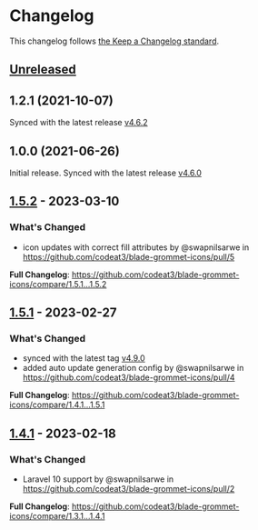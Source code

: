 # Changelog

This changelog follows [the Keep a Changelog standard](https://keepachangelog.com).

## [Unreleased](https://github.com/codeat3/blade-grommet-icons/compare/1.5.2...HEAD)

## 1.2.1 (2021-10-07)

Synced with the latest release [v4.6.2](https://github.com/grommet/grommet-icons/releases/tag/v4.6.2)

## 1.0.0 (2021-06-26)

Initial release.
Synced with the latest release [v4.6.0](https://github.com/grommet/grommet-icons/releases/tag/v4.6.0)

## [1.5.2](https://github.com/codeat3/blade-grommet-icons/compare/1.5.1...1.5.2) - 2023-03-10

### What's Changed

- icon updates with correct fill attributes by @swapnilsarwe in https://github.com/codeat3/blade-grommet-icons/pull/5

**Full Changelog**: https://github.com/codeat3/blade-grommet-icons/compare/1.5.1...1.5.2

## [1.5.1](https://github.com/codeat3/blade-grommet-icons/compare/1.4.1...1.5.1) - 2023-02-27

### What's Changed

- synced with the latest tag [v4.9.0](https://github.com/grommet/grommet-icons/releases/tag/v4.9.0)
- added auto update generation config by @swapnilsarwe in https://github.com/codeat3/blade-grommet-icons/pull/4

**Full Changelog**: https://github.com/codeat3/blade-grommet-icons/compare/1.4.1...1.5.1

## [1.4.1](https://github.com/codeat3/blade-grommet-icons/compare/1.3.1...1.4.1) - 2023-02-18

### What's Changed

- Laravel 10 support by @swapnilsarwe in https://github.com/codeat3/blade-grommet-icons/pull/2

**Full Changelog**: https://github.com/codeat3/blade-grommet-icons/compare/1.3.1...1.4.1
